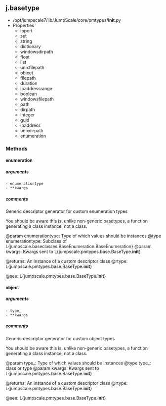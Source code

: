 ## j.basetype

- /opt/jumpscale7/lib/JumpScale/core/pmtypes/__init__.py
- Properties
    - ipport
    - set
    - string
    - dictionary
    - windowsdirpath
    - float
    - list
    - unixfilepath
    - object
    - filepath
    - duration
    - ipaddressrange
    - boolean
    - windowsfilepath
    - path
    - dirpath
    - integer
    - guid
    - ipaddress
    - unixdirpath
    - enumeration

### Methods

#### enumeration 
##### arguments

    - enumerationtype
    - **kwargs

##### comments

Generic descriptor generator for custom enumeration types

You should be aware this is, unlike non-generic basetypes, a function
generating a class instance, not a class.

@param enumerationtype: Type of which values should be instances
@type enumerationtype: Subclass of L\{jumpscale.baseclasses.BaseEnumeration.BaseEnumeration\}
@param kwargs: Kwargs sent to L\{jumpscale.pmtypes.base.BaseType.__init__\}

@returns: An instance of a custom descriptor class
@rtype: L\{jumpscale.pmtypes.base.BaseType.__init__\}

@see: L\{jumpscale.pmtypes.base.BaseType.__init__\}

#### object 
##### arguments

    - type_
    - **kwargs

##### comments

Generic descriptor generator for custom object types

You should be aware this is, unlike non-generic basetypes, a function
generating a class instance, not a class.

@param type_: Type of which values should be instances
@type type_: class or type
@param kwargs: Kwargs sent to L\{jumpscale.pmtypes.base.BaseType.__init__\}

@returns: An instance of a custom descriptor class
@rtype: L\{jumpscale.pmtypes.base.BaseType.__init__\}

@see: L\{jumpscale.pmtypes.base.BaseType.__init__\}

